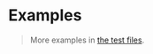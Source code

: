 # Examples

> More examples in [the test files](https://github.com/aureooms/js-search/tree/main/test/src).
